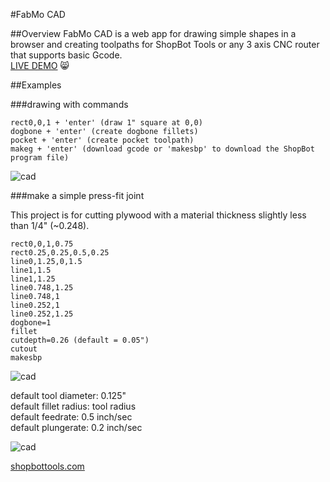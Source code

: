 #FabMo CAD

##Overview
FabMo CAD is a web app for drawing simple shapes in a browser and creating toolpaths for ShopBot Tools or any 3 axis CNC router that supports basic Gcode.  
[LIVE DEMO](http://gofabmo.org/fabmo-cad-app) 
:smile_cat:

##Examples

###drawing with commands

```
rect0,0,1 + 'enter' (draw 1" square at 0,0)
dogbone + 'enter' (create dogbone fillets)
pocket + 'enter' (create pocket toolpath)
makeg + 'enter' (download gcode or 'makesbp' to download the ShopBot program file)
```

![cad](https://raw.github.com/FabMo/fabmo-cad-app/master/img/cad1.png)

###make a simple press-fit joint

This project is for cutting plywood with a material thickness slightly less than 1/4" (~0.248). 

```
rect0,0,1,0.75
rect0.25,0.25,0.5,0.25
line0,1.25,0,1.5
line1,1.5
line1,1.25
line0.748,1.25
line0.748,1
line0.252,1
line0.252,1.25
dogbone=1
fillet
cutdepth=0.26 (default = 0.05")
cutout
makesbp
```

![cad](https://raw.github.com/FabMo/fabmo-cad-app/master/img/cad2.png)  

default tool diameter: 0.125"  
default fillet radius: tool radius  
default feedrate: 0.5 inch/sec  
default plungerate: 0.2 inch/sec  

![cad](https://raw.github.com/FabMo/fabmo-cad-app/master/img/preview2.png)  

[shopbottools.com](http://shopbottools.com)


